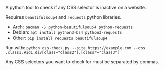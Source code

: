 A python tool to check if any CSS selector is inactive on a website.

Requires `beautifulsoup4` and `requests` python libraries.

- Arch: `pacman -S python-beautifulsoup4 python-requests`
- Debian: `apt install python3-bs4 python3-requests`
- Other: `pip install requests beautifulsoup4`

Run with: `python css-check.py --site https://example.com --css .class1,#id1,div[class="class2"],[class*="class3"]`

Any CSS selectors you want to check for must be separated by commas.
